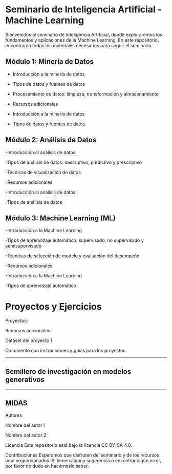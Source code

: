
# Seminario de Inteligencia Artificial - Machine Learning
Bienvenidos al seminario de Inteligencia Artificial, donde exploraremos los fundamentos y aplicaciones de la Machine Learning. En este repositorio, encontrarán todos los materiales necesarios para seguir el seminario.

## Módulo 1: Minería de Datos

- Introducción a la minería de datos

- Tipos de datos y fuentes de datos

- Procesamiento de datos: limpieza, transformación y almacenamiento

- Recursos adicionales

- Introducción a la minería de datos

- Tipos de datos y fuentes de datos

## Módulo 2: Análisis de Datos

-Introducción al análisis de datos

-Tipos de análisis de datos: descriptivo, predictivo y prescriptivo

-Técnicas de visualización de datos

-Recursos adicionales

-Introducción al análisis de datos

-Tipos de análisis de datos

## Módulo 3: Machine Learning (ML)

-Introducción a la Machine Learning

-Tipos de aprendizaje automático: supervisado, no supervisado y semisupervisado

-Técnicas de selección de modelo y evaluación del desempeño

-Recursos adicionales

-Introducción a la Machine Learning

-Tipos de aprendizaje automático

# Proyectos y Ejercicios

Proyectos: 

Recursos adicionales

Dataset del proyecto 1

Documento con instrucciones y guías para los proyectos

--- 
## Semillero de investigación en modelos generativos


---

## MIDAS



Autores

Nombre del autor 1

Nombre del autor 2

Licencia
Este repositorio está bajo la licencia CC BY-SA 4.0.

Contribuciones
Esperamos que disfruten del seminario y de los recursos aquí proporcionados. Si tienen alguna sugerencia o encontrar algún error, por favor no dude en hacérnoslo saber.